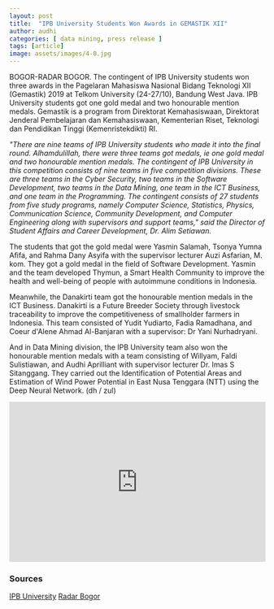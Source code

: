 ```yaml
---
layout: post
title:  "IPB University Students Won Awards in GEMASTIK XII"
author: audhi
categories: [ data mining, press release ]
tags: [article]
image: assets/images/4-0.jpg
---
```

BOGOR-RADAR BOGOR. The contingent of IPB University students won three awards in the Pagelaran Mahasiswa Nasional Bidang Teknologi XII (Gemastik) 2019 at Telkom University (24-27/10), Bandung West Java. IPB University students got one gold medal and two honourable mention medals. Gemastik is a program from Direktorat Kemahasiswaan, Direktorat Jenderal Pembelajaran dan Kemahasiswaan, Kementerian Riset, Teknologi dan Pendidikan Tinggi (Kemenristekdikti) RI.

*"There are nine teams of IPB University students who made it into the final round. Alhamdulillah, there were three teams got medals, ie one gold medal and two honourable mention medals. The contingent of IPB University in this competition consists of nine teams in five  competition divisions. These are three teams in the Cyber ​​Security, two teams in the Software Development, two teams in the Data Mining, one team in the ICT Business, and one team in the Programming. The contingent consists of 27 students from five study programs, namely Computer Science, Statistics, Physics, Communication Science, Community Development, and Computer Engineering along with supervisors and support teams," said the Director of Student Affairs and Career Development, Dr. Alim Setiawan.*

The students that got the gold medal were Yasmin Salamah, Tsonya Yumna Afifa, and Rahma Dany Asyifa with the supervisor lecturer Auzi Asfarian, M. kom. They got a gold medal in the field of Software Development. Yasmin and the team developed Thymun, a Smart Health Community to improve the health and well-being of people with autoimmune conditions in Indonesia.

Meanwhile, the Danakirti team got the honourable mention medals in the ICT Business. Danakirti is a Future Breeder Society through livestock traceability to improve the competitiveness of smallholder farmers in Indonesia. This team consisted of Yudit Yudiarto, Fadia Ramadhana, and  Coeur d'Alene Ahmad Al-Banjaran with a supervisor: Dr Yani Nurhadryani.

And in Data Mining division, the IPB University team also won the honourable mention medals with a team consisting of Willyam, Faldi Sulistiawan, and Audhi Aprilliant with supervisor lecturer Dr. Imas S Sitanggang. They carried out the Identification of Potential Areas and Estimation of Wind Power Potential in East Nusa Tenggara (NTT) using the Deep Neural Network. (dh / zul)

<p><iframe style="width:100%;" height="315" src="https://www.youtube.com/embed/hMADFW1eO-0" frameborder="0" allow="accelerometer; autoplay; encrypted-media; gyroscope; picture-in-picture" allowfullscreen></iframe></p>

### Sources
<a target="_blank" href="https://ipb.ac.id/news/index/2019/10/tiga-tim-mahasiswa-ipb-university-raih-juara-di-gemastik-xii-2019/db00044cce70b0902702c743437f610d" class="btn btn-danger">IPB University</a> <a target="_blank" href="http://www.radarbogor.id/2019/10/30/tiga-tim-mahasiswa-ipb-university-raih-juara-di-gemastik-xii-2019/" class="btn btn-warning">Radar Bogor</a>
